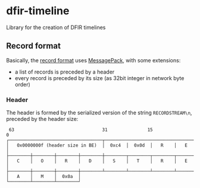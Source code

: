 # dfir-timeline
Library for the creation of DFIR timelines

## Record format

Basically, the [record format](https://github.com/fox-it/flow.record) uses [MessagePack](https://github.com/msgpack/msgpack), with some extensions:

 - a list of records is preceded by a header
 - every record is preceded by its size (as 32bit integer in network byte order)

### Header

The header is formed by the serialized version of the string `RECORDSTREAM\n`, preceded by the header size:

```
 63                                 31               15                0
┌───────────────────────────────────┬───────────────────────────────────┐
│   0x0000000f (header size in BE)  │  0xc4  │  0x0d  │   R    │   E    │
├────────┼────────┼────────┼────────┼────────┬────────┬────────┬────────┤
│   C    │   O    │   R    │   D    │   S    │   T    │   R    │   E    │
├────────┼────────┼────────┼────────┴────────┴────────┴────────┴────────┘
│   A    │   M    │  0x0a  │
└────────┴────────┴────────┘
```